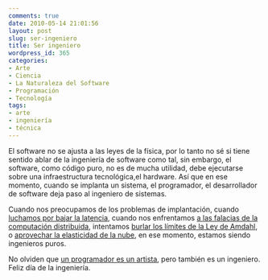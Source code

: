 ```yaml
---
comments: true
date: 2010-05-14 21:01:56
layout: post
slug: ser-ingeniero
title: Ser ingeniero
wordpress_id: 365
categories:
- Arte
- Ciencia
- La Naturaleza del Software
- Programación
- Tecnología
tags:
- arte
- ingeniería
- técnica
---
```


El software no se ajusta a las leyes de la física, por lo tanto no sé si tiene sentido ablar de la ingeniería de software como tal, sin embargo, el software, como código puro, no es de mucha utilidad, debe ejecutarse sobre una infraestructura tecnológica,el hardware. Así que en ese momento, cuando se implanta un sistema, el programador, el desarrollador de software deja paso al ingeniero de sistemas.

  


Cuando nos preocupamos de los problemas de implantación, cuando[ luchamos por bajar la latencia](http://www.lnds.net/blog/2009/03/latencia-seguimos-reciclando.html), cuando nos enfrentamos [a las falacias de la computación distribuida](http://www.lnds.net/blog/2009/03/las-ocho-falacias-de-la-computacion-distribuida-reciclando.html),  intentamos [burlar los límites de la Ley de Amdahl](http://www.lnds.net/2009/09/el-problema-de-paralelizar.html), o [aprovechar la elasticidad de la nube](http://www.lnds.net/blog/2009/02/cloud-computing-de-acuerdo-a-berkeley-rad-lab.html), en ese momento, estamos siendo ingenieros puros.

  


No olviden que [un programador es un artista](http://www.lnds.net/2009/12/la-programacion-como-un-arte-parte-i.html), pero también es un ingeniero. Feliz día de la ingeniería.

  


  





